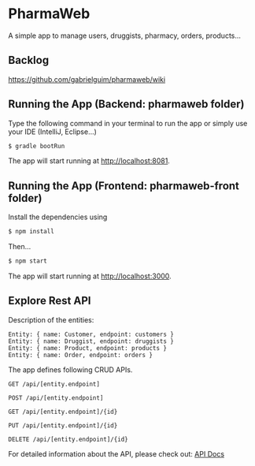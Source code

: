 # PharmaWeb
A simple app to manage users, druggists, pharmacy, orders, products...

## Backlog
https://github.com/gabrielguim/pharmaweb/wiki

## Running the App (Backend: pharmaweb folder)

Type the following command in your terminal to run the app or simply use your IDE (IntelliJ, Eclipse...)

```bash
$ gradle bootRun
```
The app will start running at <http://localhost:8081>.

## Running the App (Frontend: pharmaweb-front folder)

Install the dependencies using

```bash
$ npm install
```

Then...

```bash
$ npm start
```

The app will start running at <http://localhost:3000>.

## Explore Rest API  

Description of the entities:

    Entity: { name: Customer, endpoint: customers }
    Entity: { name: Druggist, endpoint: druggists }
    Entity: { name: Product, endpoint: products }
    Entity: { name: Order, endpoint: orders }

The app defines following CRUD APIs.

    GET /api/[entity.endpoint]

    POST /api/[entity.endpoint]

    GET /api/[entity.endpoint]/{id}

    PUT /api/[entity.endpoint]/{id}

    DELETE /api/[entity.endpoint]/{id}
    
For detailed information about the API, please check out: [API Docs](https://gabrielguim.github.io/pharmaweb/api_docs.html)
